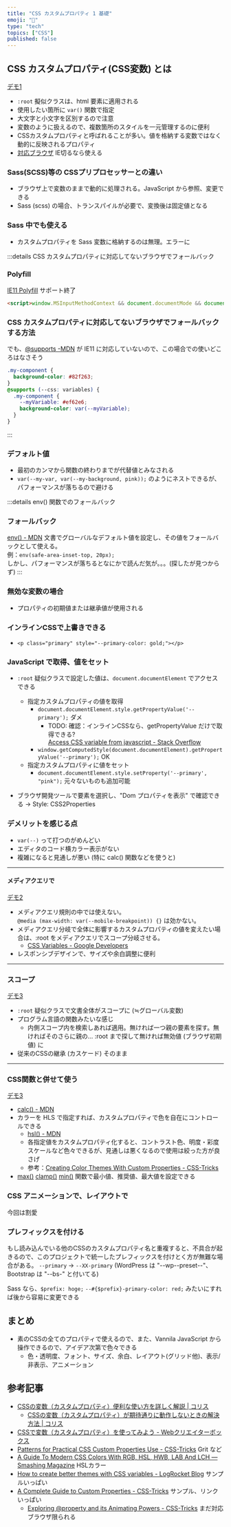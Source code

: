 ```yaml
---
title: "CSS カスタムプロパティ 1 基礎"
emoji: "🐸"
type: "tech"
topics: ["CSS"]
published: false
---
```



## CSS カスタムプロパティ(CSS変数) とは

[デモ1](https://jsfiddle.net/takna/c32uhkrg/)

* `:root` 擬似クラスは、html 要素に適用される
* 使用したい箇所に `var()` 関数で指定
* 大文字と小文字を区別するので注意
* 変数のように扱えるので、複数箇所のスタイルを一元管理するのに便利
* CSSカスタムプロパティと呼ばれることが多い。値を格納する変数ではなく動的に反映されるプロパティ
* [対応ブラウザ](https://caniuse.com/css-variables) IE切るなら使える

### Sass(SCSS)等の CSSプリプロセッサーとの違い

* ブラウザ上で変数のままで動的に処理される。JavaScript から参照、変更できる
* Sass (scss) の場合、トランスパイルが必要で、変換後は固定値となる

### Sass 中でも使える

* カスタムプロパティを Sass 変数に格納するのは無理。エラーに

:::details CSS カスタムプロパティに対応してないブラウザでフォールバック
### Polyfill

[IE11 Polyfill](https://github.com/nuxodin/ie11CustomProperties) サポート終了

```html
<script>window.MSInputMethodContext && document.documentMode && document.write('<script src="https://cdn.jsdelivr.net/gh/nuxodin/ie11CustomProperties@4.1.0/ie11CustomProperties.min.js"><\/script>');</script>
```

### CSS カスタムプロパティに対応してないブラウザでフォールバックする方法

でも、[@supports -MDN](https://developer.mozilla.org/ja/docs/Web/CSS/@supports) が IE11 に対応していないので、この場合での使いどころはなさそう

```scss
.my-component {
  background-color: #82f263;
}
@supports (--css: variables) {
  .my-component {
    --myVariable: #ef62e6;
    background-color: var(--myVariable);
  }
}
```
:::

### デフォルト値

* 最初のカンマから関数の終わりまでが代替値とみなされる
* `var(--my-var, var(--my-background, pink));` のようにネストできるが、パフォーマンスが落ちるので避ける

:::details env() 関数でのフォールバック
### フォールバック

[env() - MDN](https://developer.mozilla.org/ja/docs/Web/CSS/env()) 文書でグローバルなデフォルト値を設定し、その値をフォールバックとして使える。\
例：`env(safe-area-inset-top, 20px);`\
しかし、パフォーマンスが落ちるとなにかで読んだ気が。。。(探したが見つからず)
:::

### 無効な変数の場合

* プロパティの初期値または継承値が使用される

### インラインCSSで上書きできる

* `<p class="primary" style="--primary-color: gold;"></p>`

### JavaScript で取得、値をセット

* `:root` 疑似クラスで設定した値は、`document.documentElement` でアクセスできる
    - 指定カスタムプロパティの値を取得
        * `document.documentElement.style.getPropertyValue('--primary');` ダメ
            - TODO: 確認：インラインCSSなら、getPropertyValue だけで取得できる?  
             [Access CSS variable from javascript - Stack Overflow](https://stackoverflow.com/questions/41725725/access-css-variable-from-javascript)
        * `window.getComputedStyle(document.documentElement).getPropertyValue('--primary');` OK
    - 指定カスタムプロパティに値をセット
        * `document.documentElement.style.setProperty('--primary', "pink");` 元々ないものも追加可能

* ブラウザ開発ツールで要素を選択し、"Dom プロパティを表示" で確認できる
  → Style: CSS2Properties

### デメリットを感じる点

* `var(--)` って打つのがめんどい
* エディタのコード横カラー表示がない
* 複雑になると見通しが悪い (特に calc() 関数などを使うと)

---

#### メディアクエリで

[デモ2](https://jsfiddle.net/takna/yq9hwz30/)

* メディアクエリ規則の中では使えない。    
  `@media (max-width: var(--mobile-breakpoint)) {}` は効かない。
* メディアクエリ分岐で全体に影響するカスタムプロパティの値を変えたい場合は、:root をメディアクエリでスコープ分岐させる。
    - [CSS Variables - Google Developers](https://developers.google.com/web/updates/2016/02/css-variables-why-should-you-care)
* レスポンシブデザインで、サイズや余白調整に便利

---

### スコープ

[デモ3](https://jsfiddle.net/takna/40yngfkb/)

* `:root` 疑似クラスで文書全体がスコープに (≒グローバル変数)
* プログラム言語の関数みたいな感じ
  - 内側スコープ内を検索しあれば適用。無ければ一つ親の要素を探す。無ければそのさらに親の… :root まで探して無ければ無効値 (ブラウザ初期値) に
* 従来のCSSの継承 (カスケード) そのまま

---

### CSS関数と併せて使う 

[デモ3](https://jsfiddle.net/takna/tj74suzd/)

* [calc() - MDN](https://developer.mozilla.org/ja/docs/Web/CSS/calc())
* カラーを HLS で指定すれば、カスタムプロパティで色を自在にコントロールできる
    - [hsl() - MDN](https://developer.mozilla.org/en-US/docs/Web/CSS/color_value/hsl())
    - 各指定値をカスタムプロパティ化すると、コントラスト色、明度・彩度スケールなど色々できるが、見通しは悪くなるので使用は絞った方が良さげ
    - 参考：[Creating Color Themes With Custom Properties - CSS-Tricks](https://css-tricks.com/creating-color-themes-with-custom-properties-hsl-and-a-little-calc/)
* [max()](https://developer.mozilla.org/ja/docs/Web/CSS/max()) [clamp()](https://developer.mozilla.org/ja/docs/Web/CSS/clamp()) [min()](https://developer.mozilla.org/ja/docs/Web/CSS/min()) 関数で最小値、推奨値、最大値を設定できる


### CSS アニメーションで、レイアウトで

今回は割愛


### プレフィックスを付ける

もし読み込んでいる他のCSSのカスタムプロパティ名と重複すると、不具合が起きるので、このプロジェクトで統一したプレフィックスを付けとく方が無難な場合がある。
`--primary` → `--XX-primary`
(WordPress は "--wp--preset--"、Bootstrap は "--bs-" と付いてる)

Sass なら、`$prefix: hoge;` `--#{$prefix}-primary-color: red;` みたいにすれば後から容易に変更できる

## まとめ

* 素のCSSの全てのプロパティで使えるので、また、Vannila JavaScript から操作できるので、アイデア次第で色々できる
    - 色・透明度、フォント、サイズ、余白、レイアウト(グリッド他)、表示/非表示、アニメーション

## 参考記事

* [CSSの変数（カスタムプロパティ）便利な使い方を詳しく解説 | コリス](https://coliss.com/articles/build-websites/operation/css/css-variables.html)
    - [CSSの変数（カスタムプロパティ）が期待通りに動作しないときの解決方法 | コリス](https://coliss.com/articles/build-websites/operation/css/solution-when-custom-properties-do-not-work.html)
* [CSSで変数（カスタムプロパティ）を使ってみよう - Webクリエイターボックス](https://www.webcreatorbox.com/tech/css-variables)
* [Patterns for Practical CSS Custom Properties Use - CSS-Tricks](https://css-tricks.com/patterns-for-practical-css-custom-properties-use/) Grit など
* [A Guide To Modern CSS Colors With RGB, HSL, HWB, LAB And LCH — Smashing Magazine](https://www.smashingmagazine.com/2021/11/guide-modern-css-colors/) HSLカラー
* [How to create better themes with CSS variables - LogRocket Blog](https://blog.logrocket.com/how-to-create-better-themes-with-css-variables-5a3744105c74/) サンプルいっぱい
* [A Complete Guide to Custom Properties - CSS-Tricks](https://css-tricks.com/a-complete-guide-to-custom-properties/) サンプル、リンクいっぱい
  - [Exploring @property and its Animating Powers - CSS-Tricks](https://css-tricks.com/exploring-property-and-its-animating-powers/) まだ対応ブラウザ限られる